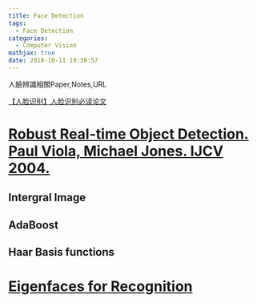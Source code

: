 ```yaml
---
title: Face Detection
tags:
  - Face Detection
categories:
  - Computer Vision
mathjax: true
date: 2018-10-11 19:38:57
---
```


人臉辨識相關Paper,Notes,URL
<!--more-->
[【人脸识别】人脸识别必读论文](https://blog.csdn.net/GarfieldEr007/article/details/50537097)

# [Robust Real-time Object Detection. Paul Viola, Michael Jones. IJCV 2004.](https://www.cs.cmu.edu/~efros/courses/LBMV07/Papers/viola-IJCV-01.pdf)
## Intergral Image
## AdaBoost

## Haar Basis functions


# [Eigenfaces for Recognition](https://www.cs.ucsb.edu/~mturk/Papers/jcn.pdf)